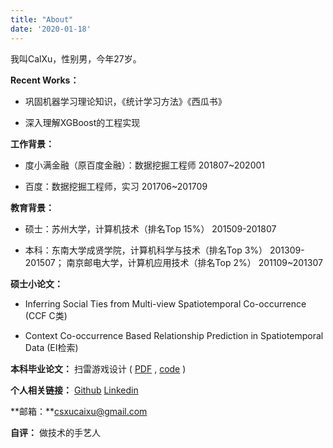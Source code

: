 ```yaml
---
title: "About"
date: '2020-01-18'
---
```


我叫CalXu，性别男，今年27岁。

**Recent Works：**

* 巩固机器学习理论知识，《统计学习方法》《西瓜书》

* 深入理解XGBoost的工程实现


**工作背景：**

* 度小满金融（原百度金融）：数据挖掘工程师        201807~202001

* 百度：数据挖掘工程师，实习                    201706~201709


**教育背景：**

* 硕士：苏州大学，计算机技术（排名Top 15%）                      201509-201807

* 本科：东南大学成贤学院，计算机科学与技术（排名Top 3%）     201309-201507；
南京邮电大学，计算机应用技术（排名Top 2%）                     201109~201307


**硕士小论文：**

* Inferring Social Ties from Multi-view Spatiotemporal Co-occurrence (CCF C类)

* Context Co-occurrence Based Relationship Prediction in Spatiotemporal Data (EI检索)


**本科毕业论文：**
扫雷游戏设计 ( <a href="/quote/20150615.pdf" target="_blank">PDF</a> , <a href="https://github.com/calxu/Mine_Game" target="_blank">code</a> )


**个人相关链接：** [Github](https://github.com/calxu)   [Linkedin](https://www.linkedin.com/in/calvin-xu-437328173/)


**邮箱：**csxucaixu@gmail.com


**自评：** 做技术的手艺人

